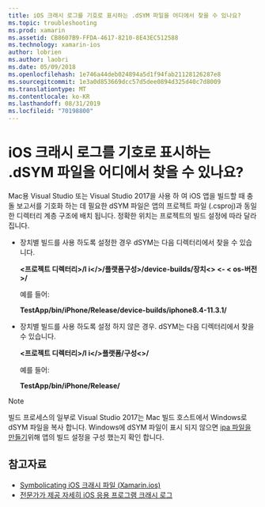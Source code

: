 ```yaml
---
title: iOS 크래시 로그를 기호로 표시하는 .dSYM 파일을 어디에서 찾을 수 있나요?
ms.topic: troubleshooting
ms.prod: xamarin
ms.assetid: CB8607B9-FFDA-4617-8210-8E43EC512588
ms.technology: xamarin-ios
author: lobrien
ms.author: laobri
ms.date: 05/09/2018
ms.openlocfilehash: 1e746a44deb024894a5d1f94fab21128126287e8
ms.sourcegitcommit: 1e3a0d853669dcc57d5dee0894d325d40c7d8009
ms.translationtype: MT
ms.contentlocale: ko-KR
ms.lasthandoff: 08/31/2019
ms.locfileid: "70198800"
---
```

# <a name="where-can-i-find-the-dsym-file-to-symbolicate-ios-crash-logs"></a>iOS 크래시 로그를 기호로 표시하는 .dSYM 파일을 어디에서 찾을 수 있나요?

Mac용 Visual Studio 또는 Visual Studio 2017을 사용 하 여 iOS 앱을 빌드할 때 충돌 보고서를 기호화 하는 데 필요한 dSYM 파일은 앱의 프로젝트 파일 (.csproj)과 동일한 디렉터리 계층 구조에 배치 됩니다. 정확한 위치는 프로젝트의 빌드 설정에 따라 달라 집니다.

- 장치별 빌드를 사용 하도록 설정한 경우 dSYM는 다음 디렉터리에서 찾을 수 있습니다.

    **&lt;프로젝트 디렉터리&gt;/l i&lt;/&gt;/플랫폼구성&gt;/device-builds/장치&lt;&gt; &lt;- &lt; os-버전&gt;/**

    예를 들어:
  
    **TestApp/bin/iPhone/Release/device-builds/iphone8.4-11.3.1/**

- 장치별 빌드를 사용 하도록 설정 하지 않은 경우. dSYM는 다음 디렉터리에서 찾을 수 있습니다.

    **&lt;프로젝트 디렉터리&gt;/l i&lt;/&gt;플랫폼/구성&lt;&gt;/**

    예를 들어:

    **TestApp/bin/iPhone/Release/**

> [!NOTE]
> 빌드 프로세스의 일부로 Visual Studio 2017는 Mac 빌드 호스트에서 Windows로 dSYM 파일을 복사 합니다. Windows에 dSYM 파일이 표시 되지 않으면 [ipa 파일을 만들기](~/ios/deploy-test/app-distribution/ipa-support.md)위해 앱의 빌드 설정을 구성 했는지 확인 합니다.

## <a name="see-also"></a>참고자료

- [Symbolicating iOS 크래시 파일 (Xamarin.ios)](https://www.jmillerdev.net/symbolicating-ios-crash-files-xamarin-ios/)
- [전문가가 제공 자세히 iOS 응용 프로그램 크래시 로그](https://www.raywenderlich.com/23704/demystifying-ios-application-crash-logs)

